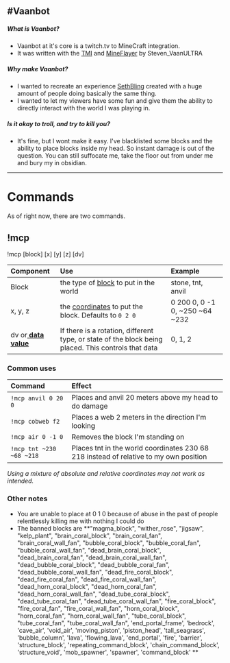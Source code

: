 #Vaanbot
------------
##### What is Vaanbot?
- Vaanbot at it&apos;s core is a twitch.tv to MineCraft integration.
- It was written with the [TMI](https://docs.tmijs.org/ "TMI") and [MineFlayer](https://github.com/PrismarineJS/mineflayer "MineFlayer") by Steven_VaanULTRA

##### Why make Vaanbot?
- I wanted to recreate an experience [SethBling](https://www.twitch.tv/sethbling "SethBling") created with a huge amount of people doing basically the same thing.
- I wanted to let my viewers have some fun and give them the ability to directly interact with the world I was playing in.

##### Is it okay to troll, and try to kill you?
- It&apos;s fine, but I wont make it easy. I&apos;ve blacklisted some blocks and the ability to place blocks inside my head. So instant damage is out of the question. You can still suffocate me, take the floor out from under me and bury my in obsidian.

------------

#  Commands

As of right now, there are two commands.

##  !mcp
!mcp [block] [x] [y] [z] [dv]

| Component  | Use  | Example  |
| :------------ | :------------ | :------------ |
| Block  | the type of [block](https://minecraft.gamepedia.com/Java_Edition_data_values/Block_IDs "block") to put in the world | stone, tnt, anvil  | 
| x, y, z  | the [coordinates](https://minecraft.gamepedia.com/Coordinates "coordinates") to put the block. Defaults to `0 2 0` | 0 200 0, 0 -1 0, ~250 ~64 ~232  |
| dv or[ **data value**](https://minecraft.gamepedia.com/Java_Edition_data_values#Blocks " **data value**") |If there is a rotation, different type, or state of the block being placed. This controls that data| 0, 1, 2

### Common uses
| Command  | Effect  |
| :------------ | :------------ |
| `!mcp anvil 0 20 0` | Places and anvil 20 meters above my head to do damage|
| `!mcp cobweb f2` | Places a web 2 meters in the direction I'm looking|
|  `!mcp air 0 -1 0` | Removes the block I&apos;m standing on  |
| `!mcp tnt ~230 ~68 ~218`  | Places tnt in the world coordinates 230 68 218 instead of relative to my own position 
*Using a mixture of absolute and relative coordinates may not work as intended.*  
### Other notes
- You are unable to place at 0 1 0 because of abuse in the past of people relentlessly killing me with nothing I could do
- The banned blocks are **"magma_block", "wither_rose", "jigsaw", "kelp_plant", "brain_coral_block", "brain_coral_fan",
  "brain_coral_wall_fan", "bubble_coral_block", "bubble_coral_fan", "bubble_coral_wall_fan", "dead_brain_coral_block",
  "dead_brain_coral_fan", "dead_brain_coral_wall_fan", "dead_bubble_coral_block", "dead_bubble_coral_fan",
  "dead_bubble_coral_wall_fan", "dead_fire_coral_block", "dead_fire_coral_fan", "dead_fire_coral_wall_fan",
  "dead_horn_coral_block", "dead_horn_coral_fan", "dead_horn_coral_wall_fan", "dead_tube_coral_block",
  "dead_tube_coral_fan", "dead_tube_coral_wall_fan", "fire_coral_block", "fire_coral_fan", "fire_coral_wall_fan",
  "horn_coral_block", "horn_coral_fan", "horn_coral_wall_fan", "tube_coral_block", "tube_coral_fan",
  "tube_coral_wall_fan", 'end_portal_frame', 'bedrock', 'cave_air', 'void_air', 'moving_piston', 'piston_head',
  'tall_seagrass', 'bubble_column', 'lava', 'flowing_lava', 'end_portal', 'fire', 'barrier', 'structure_block',
  'repeating_command_block', 'chain_command_block', 'structure_void', 'mob_spawner', 'spawner', 'command_block'
**

